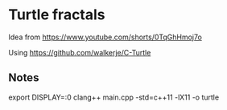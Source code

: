 # Turtle fractals

Idea from https://www.youtube.com/shorts/0TqGhHmoj7o

Using https://github.com/walkerje/C-Turtle

## Notes

export DISPLAY=:0
clang++ main.cpp -std=c++11  -lX11 -o turtle